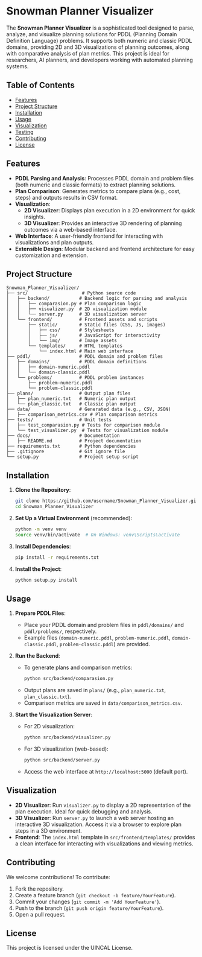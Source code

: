 # Snowman Planner Visualizer

The **Snowman Planner Visualizer** is a sophisticated tool designed to parse, analyze, and visualize planning solutions for PDDL (Planning Domain Definition Language) problems. It supports both numeric and classic PDDL domains, providing 2D and 3D visualizations of planning outcomes, along with comparative analysis of plan metrics. This project is ideal for researchers, AI planners, and developers working with automated planning systems.

## Table of Contents
- [Features](#features)
- [Project Structure](#project-structure)
- [Installation](#installation)
- [Usage](#usage)
- [Visualization](#visualization)
- [Testing](#testing)
- [Contributing](#contributing)
- [License](#license)

## Features
- **PDDL Parsing and Analysis**: Processes PDDL domain and problem files (both numeric and classic formats) to extract planning solutions.
- **Plan Comparison**: Generates metrics to compare plans (e.g., cost, steps) and outputs results in CSV format.
- **Visualization**:
  - **2D Visualizer**: Displays plan execution in a 2D environment for quick insights.
  - **3D Visualizer**: Provides an interactive 3D rendering of planning outcomes via a web-based interface.
- **Web Interface**: A user-friendly frontend for interacting with visualizations and plan outputs.
- **Extensible Design**: Modular backend and frontend architecture for easy customization and extension.

## Project Structure
```
Snowman_Planner_Visualizer/
├── src/                    # Python source code
│   ├── backend/           # Backend logic for parsing and analysis
│   │   ├── comparasion.py # Plan comparison logic
│   │   ├── visualizer.py  # 2D visualization module
│   │   └── server.py      # 3D visualization server
│   └── frontend/          # Frontend assets and scripts
│       ├── static/        # Static files (CSS, JS, images)
│       │   ├── css/       # Stylesheets
│       │   ├── js/        # JavaScript for interactivity
│       │   └── img/       # Image assets
│       └── templates/     # HTML templates
│           └── index.html # Main web interface
├── pddl/                  # PDDL domain and problem files
│   ├── domains/           # PDDL domain definitions
│   │   ├── domain-numeric.pddl
│   │   └── domain-classic.pddl
│   └── problems/          # PDDL problem instances
│       ├── problem-numeric.pddl
│       └── problem-classic.pddl
├── plans/                 # Output plan files
│   ├── plan_numeric.txt   # Numeric plan output
│   └── plan_classic.txt   # Classic plan output
├── data/                  # Generated data (e.g., CSV, JSON)
│   ├── comparison_metrics.csv # Plan comparison metrics
├── tests/                 # Unit tests
│   ├── test_comparasion.py # Tests for comparison module
│   └── test_visualizer.py  # Tests for visualization module
├── docs/                  # Documentation
│   ├── README.md          # Project documentation
├── requirements.txt       # Python dependencies
├── .gitignore             # Git ignore file
└── setup.py               # Project setup script
```

## Installation
1. **Clone the Repository**:
   ```bash
   git clone https://github.com/username/Snowman_Planner_Visualizer.git
   cd Snowman_Planner_Visualizer
   ```

2. **Set Up a Virtual Environment** (recommended):
   ```bash
   python -m venv venv
   source venv/bin/activate  # On Windows: venv\Scripts\activate
   ```

3. **Install Dependencies**:
   ```bash
   pip install -r requirements.txt
   ```

4. **Install the Project**:
   ```bash
   python setup.py install
   ```

## Usage
1. **Prepare PDDL Files**:
   - Place your PDDL domain and problem files in `pddl/domains/` and `pddl/problems/`, respectively.
   - Example files (`domain-numeric.pddl`, `problem-numeric.pddl`, `domain-classic.pddl`, `problem-classic.pddl`) are provided.

2. **Run the Backend**:
   - To generate plans and comparison metrics:
     ```bash
     python src/backend/comparasion.py
     ```
   - Output plans are saved in `plans/` (e.g., `plan_numeric.txt`, `plan_classic.txt`).
   - Comparison metrics are saved in `data/comparison_metrics.csv`.

3. **Start the Visualization Server**:
   - For 2D visualization:
     ```bash
     python src/backend/visualizer.py
     ```
   - For 3D visualization (web-based):
     ```bash
     python src/backend/server.py
     ```
   - Access the web interface at `http://localhost:5000` (default port).

## Visualization
- **2D Visualizer**: Run `visualizer.py` to display a 2D representation of the plan execution. Ideal for quick debugging and analysis.
- **3D Visualizer**: Run `server.py` to launch a web server hosting an interactive 3D visualization. Access it via a browser to explore plan steps in a 3D environment.
- **Frontend**: The `index.html` template in `src/frontend/templates/` provides a clean interface for interacting with visualizations and viewing metrics.

## Contributing
We welcome contributions! To contribute:
1. Fork the repository.
2. Create a feature branch (`git checkout -b feature/YourFeature`).
3. Commit your changes (`git commit -m 'Add YourFeature'`).
4. Push to the branch (`git push origin feature/YourFeature`).
5. Open a pull request.


## License
This project is licensed under the UINCAL License.